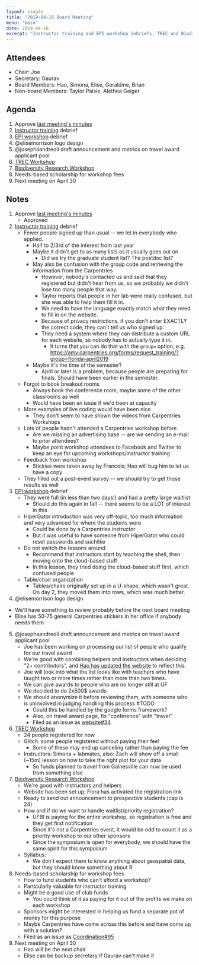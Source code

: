 ```yaml
---
layout: single
title: "2019-04-16 Board Meeting"
menu: "main"
date: 2019-04-16
excerpt: "Instructor training and EPI workshop debriefs, TREC and Biodiversity Research workshop, needs-based scholarships"
---
```


## Attendees
* Chair: Joe
* Secretary: Gaurav
* Board Members: Hao, Simona, Elise, Geraldine, Brian
* Non-board Members: Taylor Paisie, Alethea Geiger

## Agenda
1. Approve [last meeting's minutes](https://www.uf-carpentries.org/minutes/board-2019-03-26/)
2. [Instructor training](https://fmichonneau.github.io/2019-04-08-ttt-UF/) debrief
3. [EPI workshop](https://uf-carpentry.github.io/2019-04-11-ufepi-genomics/) debrief
4. @elisemorrison logo design
5. @josephaandreoli draft announcement and metrics on travel award applicant pool
6. [TREC Workshop](https://picardis.github.io/2019-04-29-uf-trec/)
7. [Biodiversity Research Workshop](https://uf-carpentry.github.io/2019-05-07_UFBI-IFAS_geospatial/)
8. Needs-based scholarship for workshop fees
9. Next meeting on April 30

## Notes
1. Approve [last meeting's minutes](https://www.uf-carpentries.org/minutes/board-2019-03-26/)
    - Approved
2. [Instructor training](https://fmichonneau.github.io/2019-04-08-ttt-UF/) debrief
    - Fewer people signed up than usual -- we let in everybody who applied.
        - Half to 2/3rd of the interest from last year
        - Maybe it didn't get to as many lists as it usually goes out on
            - Did we try the graduate student list? The postdoc list?
        - May also be confusion with the group code and retrieving the information from the Carpentries
            - However, nobody's contacted us and said that they registered but didn't hear from us, so we probably we didn't lose too many people that way.
            - Taylor reports that people in her lab were really confused, but she was able to help them fill it in.
            - We need to have the language exactly match what they need to fill in on the website.
            - Because of privacy restrictions, if you don't enter EXACTLY the correct code, they can't tell us who signed up.
            - They need a system where they can distribute a custom URL for each website, so nobody has to actually type it in.
                - It turns that you can do that with the `group=` option, e.g. <https://amy.carpentries.org/forms/request_training/?group=florida-april2019>
        - Maybe it's the time of the semester?
            - April or later is a problem, because people are preparing for finals. Should have been earlier in the semester.
    - Forgot to book breakout rooms
        - Always book the conference room, maybe some of the other classrooms as well
        - Would have been an issue if we'd been at capacity
    - More examples of live coding would have been nice
        - They don't seem to have shown the videos from Carpentries Workshops
    - Lots of people hadn't attended a Carpentries workshop before
        - Are we missing an advertising base -- are we sending an e-mail to prior attendees?
        - Maybe point workshop attendees to Facebook and Twitter to keep an eye for upcoming workshops/instructor training
    - Feedback from workshop
        - Stickies were taken away by Francois; Hao will bug him to let us have a copy
    - They filled out a post-event survey -- we should try to get those results as well
3. [EPI workshop](https://uf-carpentry.github.io/2019-04-11-ufepi-genomics/) debrief
    - They were full (in less than two days!) and had a pretty large waitlist
        - Should do this again in fall -- there seems to be a LOT of interest in this
    - HiperGator introduction was very off-topic, too much information and very advanced for where the students were
        - Could be done by a Carpentries instructor
        - But it was useful to have someone from HiperGator who could reset passwords and suchlike
    - Do not switch the lessons around
        - Recommend that instructors start by teaching the shell, then moving onto the cloud-based stuff
        - In this lesson, they tried doing the cloud-based stuff first, which confused people
    - Table/chair organization
        - Tables/chairs originally set up in a U-shape, which wasn't great. On day 2, they moved them into rows, which was much better.
4. @elisemorrison logo design
  - We'll have something to review probably before the next board meeting
  - Elise has 50-75 general Carpentries stickers in her office if anybody needs them
5. @josephaandreoli draft announcement and metrics on travel award applicant pool
    - Joe has been working on processing our list of people who qualify for our travel award
    - We're good with combining helpers and instructors when deciding "2+ contributors", and [Hao has updated the website](https://github.com/UF-Carpentry/website/pull/33/files) to reflect this.
    - Joe will look into what the list looks like with teachers who have taught two or more times rather than more than two times.
    - We can give awards to people who are no longer still at UF
    - We decided to do 2x500$ awards
    - We should anonymize it before reviewing them, with someone who is uninvolved in judging handling this process #TODO
        - Could this be handled by the google forms framework?
        - Also, on travel award page, fix "conference" with "travel"
        - Filed as an issue as [website#34](https://github.com/UF-Carpentry/website/issues/34).
6. [TREC Workshop](https://picardis.github.io/2019-04-29-uf-trec/)
    - 24 people registered for now
    - Glitch: some people registered without paying their fee!
        - Some of these may end up canceling rather than paying the fee
    - Instructors: Simona + labmates, also: Zach will show off a small (~15m) lesson on how to take the right plot for your data
        - So funds planned to travel from Gainesville can now be used from something else
7. [Biodiversity Research Workshop](https://uf-carpentry.github.io/2019-05-07_UFBI-IFAS_geospatial/)
    - We're good with instructors and helpers
    - Website has been set up; Flora has activated the registration link
    - Ready to send out announcement to prospective students (cap is 24)
    - How and if do we want to handle waitlist/priority registration?
        - UFBI is paying for the entire workshop, so registration is free and they get first notification
        - Since it's not a Carpentries event, it would be odd to count it as a priority workshop to our other sponsors
        - Since the symposium is open for everybody, we should have the same spirit for this symposium
    - Syllabus:
        - We don't expect them to know anything about geospatial data, but they should know something about R
8. Needs-based scholarship for workshop fees
    - How to fund students who can't afford a workshop?
    - Particularly valuable for instructor training
    - Might be a good use of club funds
        - You could think of it as paying for it out of the profits we make on each workshop
    - Sponsors might be interested in helping us fund a separate pot of money for this purpose
    - Maybe Carpentries have come across this before and have come up with a solution?
    - Filed as an issue as [Coordination#95](https://github.com/UF-Carpentry/Coordination/issues/95)
9. Next meeting on April 30
    - Hao will be the next chair
    - Elise can be backup secretary if Gaurav can't make it
